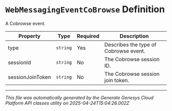# `WebMessagingEventCoBrowse` Definition

A Cobrowse event.

| Property | Type | Required | Description |
|----------|------|----------|-------------|
| type | `string` | Yes | Describes the type of Cobrowse event. |
| sessionId | `string` | No | The Cobrowse session ID. |
| sessionJoinToken | `string` | No | The Cobrowse session join token. |

---

*This file was automatically generated by the Generate Genesys Cloud Platform API classes utility on 2025-04-24T15:04:26.002Z*